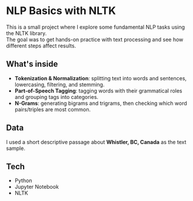 # NLP Basics with NLTK

This is a small project where I explore some fundamental NLP tasks using the NLTK library.  
The goal was to get hands-on practice with text processing and see how different steps affect results.

## What's inside
- **Tokenization & Normalization**: splitting text into words and sentences, lowercasing, filtering, and stemming.  
- **Part-of-Speech Tagging**: tagging words with their grammatical roles and grouping tags into categories.  
- **N-Grams**: generating bigrams and trigrams, then checking which word pairs/triples are most common.  

## Data
I used a short descriptive passage about **Whistler, BC, Canada** as the text sample.

## Tech
- Python  
- Jupyter Notebook  
- NLTK  
